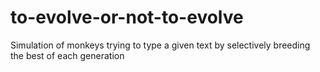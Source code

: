 # to-evolve-or-not-to-evolve
Simulation of monkeys trying to type a given text by selectively breeding the best of each generation 
